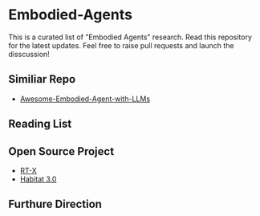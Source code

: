 # Embodied-Agents
This is a curated list of "Embodied Agents" research. Read this repository for the latest updates. Feel free to raise pull requests and launch the disscussion!

## Similiar Repo
- [Awesome-Embodied-Agent-with-LLMs](https://github.com/zchoi/Awesome-Embodied-Agent-with-LLMs)
  

## Reading List


## Open Source Project
- [RT-X](https://github.com/kyegomez/RT-X)
- [Habitat 3.0](https://aihabitat.org/habitat3/)


## Furthure Direction
